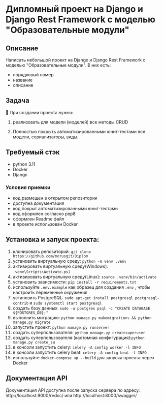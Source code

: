 # Дипломный проект на Django и Django Rest Framework с моделью "Образовательные модули"

## Описание


Написать небольшой проект на Django и Django Rest Framework с моделью "Образовательные модули". В них есть:

- порядковый номер
- название
- описание

## Задача

<aside>
👾 При создании проекта  нужно:

1. реализовать для модели (моделей) все методы CRUD

2. Полностью покрыть автоматизированными юнит-тестами все модели, сериализаторы, виды.

</aside>

## Требуемый стэк

- python 3.11
- Docker
- Django

### Условия приемки

- код размещен в открытом репозитории
- доступна документация
- код покрыт автоматизированными юнит-тестами
- код оформлен согласно pep8
- оформлен Readme файл
- в проекте использован Docker

## Установка и запуск проекта:

1. клонировать репозиторий: `git clone https://github.com/morusgit/Diplom` 
2. установить виртуальную среду: `python -m venv .venv`
3. активировать виртуальную среду(Windows): `.venv\Scripts\Activate.ps1`
4. активировать виртуальную среду(Linux): `source .venv/bin/activate`
5. установить зависимости: `pip install -r requirements.txt`
6. используйте `.env.example` как образец для создания `.env` , чтобы настроить переменные окружения
7. установить PostgreSQL: `sudo apt-get install postgresql postgresql-contrib` и `sudo systemctl start postgresql`
8. создать базу данных: `sudo -u postgres psql -c "CREATE DATABASE ${POSTGRES_DB};"`
9. выполнить миграцию: `python manage.py makemigrations && python manage.py migrate`
10. запустить проект: `python manage.py runserver`
11. создать суперпользователя: `python manage.py createsuperuser`
12. создать суперпользователя (кастомная конфигурация):`python manage.py create_su`
13. в консоли запустить celery: `celery -A config worker -l INFO`
14. в консоли запустить celery beat: `celery -A config beat -l INFO`
15. используйте `docker-compose up --build` для запуска проекта через Docker

## Документация API
Документация API доступна после запуска сервера по адресу: http://localhost:8000/redoc/ или http://localhost:8000/swagger/

